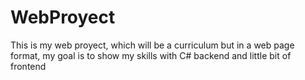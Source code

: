 # WebProyect
This is my web proyect, which will be a curriculum but in a web page  format, my goal is to show my skills with C# backend and little bit of frontend
